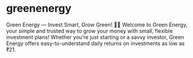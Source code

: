 # greenenergy
Green Energy — Invest Smart, Grow Green! 🌱💸 Welcome to Green Energy, your simple and trusted way to grow your money with small, flexible investment plans! Whether you’re just starting or a savvy investor, Green Energy offers easy-to-understand daily returns on investments as low as ₹21. 

